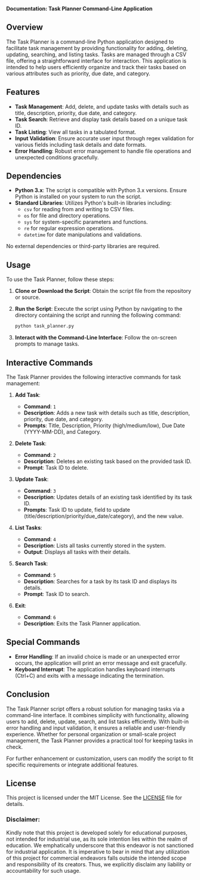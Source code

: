 **Documentation: Task Planner Command-Line Application**

## Overview

The Task Planner is a command-line Python application designed to facilitate task management by providing functionality for adding, deleting, updating, searching, and listing tasks. Tasks are managed through a CSV file, offering a straightforward interface for interaction. This application is intended to help users efficiently organize and track their tasks based on various attributes such as priority, due date, and category.

## Features

- **Task Management**: Add, delete, and update tasks with details such as title, description, priority, due date, and category.
- **Task Search**: Retrieve and display task details based on a unique task ID.
- **Task Listing**: View all tasks in a tabulated format.
- **Input Validation**: Ensure accurate user input through regex validation for various fields including task details and date formats.
- **Error Handling**: Robust error management to handle file operations and unexpected conditions gracefully.

## Dependencies

- **Python 3.x**: The script is compatible with Python 3.x versions. Ensure Python is installed on your system to run the script.
- **Standard Libraries**: Utilizes Python's built-in libraries including:
  - `csv` for reading from and writing to CSV files.
  - `os` for file and directory operations.
  - `sys` for system-specific parameters and functions.
  - `re` for regular expression operations.
  - `datetime` for date manipulations and validations.

No external dependencies or third-party libraries are required.

## Usage

To use the Task Planner, follow these steps:

1. **Clone or Download the Script**: Obtain the script file from the repository or source.
2. **Run the Script**: Execute the script using Python by navigating to the directory containing the script and running the following command:

   ```bash
   python task_planner.py
   ```

3. **Interact with the Command-Line Interface**: Follow the on-screen prompts to manage tasks.

## Interactive Commands

The Task Planner provides the following interactive commands for task management:

1. **Add Task**:
   - **Command**: `1`
   - **Description**: Adds a new task with details such as title, description, priority, due date, and category.
   - **Prompts**: Title, Description, Priority (high/medium/low), Due Date (YYYY-MM-DD), and Category.

2. **Delete Task**:
   - **Command**: `2`
   - **Description**: Deletes an existing task based on the provided task ID.
   - **Prompt**: Task ID to delete.

3. **Update Task**:
   - **Command**: `3`
   - **Description**: Updates details of an existing task identified by its task ID.
   - **Prompts**: Task ID to update, field to update (title/description/priority/due_date/category), and the new value.

4. **List Tasks**:
   - **Command**: `4`
   - **Description**: Lists all tasks currently stored in the system.
   - **Output**: Displays all tasks with their details.

5. **Search Task**:
   - **Command**: `5`
   - **Description**: Searches for a task by its task ID and displays its details.
   - **Prompt**: Task ID to search.

6. **Exit**:
   - **Command**: `6`
   - **Description**: Exits the Task Planner application.

## Special Commands

- **Error Handling**: If an invalid choice is made or an unexpected error occurs, the application will print an error message and exit gracefully.
- **Keyboard Interrupt**: The application handles keyboard interrupts (Ctrl+C) and exits with a message indicating the termination.

## Conclusion

The Task Planner script offers a robust solution for managing tasks via a command-line interface. It combines simplicity with functionality, allowing users to add, delete, update, search, and list tasks efficiently. With built-in error handling and input validation, it ensures a reliable and user-friendly experience. Whether for personal organization or small-scale project management, the Task Planner provides a practical tool for keeping tasks in check.

For further enhancement or customization, users can modify the script to fit specific requirements or integrate additional features.

## **License**
This project is licensed under the MIT License. See the [LICENSE](LICENSE) file for details.

### **Disclaimer:**
Kindly note that this project is developed solely for educational purposes, not intended for industrial use, as its sole intention lies within the realm of education. We emphatically underscore that this endeavor is not sanctioned for industrial application. It is imperative to bear in mind that any utilization of this project for commercial endeavors falls outside the intended scope and responsibility of its creators. Thus, we explicitly disclaim any liability or accountability for such usage.
